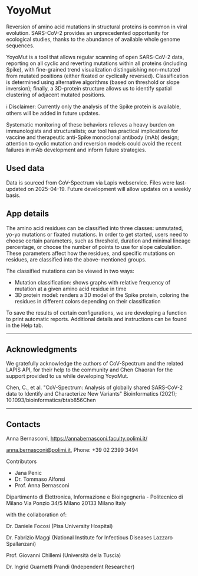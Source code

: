 # YoyoMut

Reversion of amino acid mutations in structural proteins is common in viral evolution. SARS-CoV-2 provides an unprecedented opportunity for ecological studies, thanks to the abundance of available whole genome sequences.

YoyoMut is a tool that allows regular scanning of open SARS-CoV-2 data, reporting on all cyclic and reverting mutations within all proteins (including Spike), with fine-grained trend visualization distinguishing non-mutated from mutated positions (either fixated or cyclically reversed). Classification is determined using alternative algorithms (based on threshold or slope inversion); finally, a 3D-protein structure allows us to identify spatial clustering of adjacent mutated positions.

ℹ️ Disclaimer: Currently only the analysis of the Spike protein is available, others will be added in future updates.

Systematic monitoring of these behaviors relieves a heavy burden on immunologists and structuralists; our tool has practical implications for vaccine and therapeutic anti-Spike monoclonal antibody (mAb) design; attention to cyclic mutation and reversion models could avoid the recent failures in mAb development and inform future strategies.

## Used data
Data is sourced from CoV-Spectrum via Lapis webservice. Files were last-updated on 2025-04-19. Future development will allow updates on a weekly basis.

## App details
The amino acid residues can be classified into three classes: unmutated, yo-yo mutations or fixated mutations. In order to get started, users need to choose certain parameters, such as threshold, duration and minimal lineage percentage, or choose the number of points to use for slope calculation. These parameters affect how the residues, and specific mutations on residues, are classified into the above-mentioned groups.

The classified mutations can be viewed in two ways:

- Mutation classification: shows graphs with relative frequency of mutation at a given amino acid residue in time
- 3D protein model: renders a 3D model of the Spike protein, coloring the residues in different colors depending on their classification
  
To save the results of certain configurations, we are developing a function to print automatic reports. Additional details and instructions can be found in the Help tab.

---

## Acknowledgments

We gratefully acknowledge the authors of CoV-Spectrum and the related LAPIS API, for their help to the community and Chen Chaoran for the support provided to us while developing YoyoMut.

Chen, C., et al. "CoV-Spectrum: Analysis of globally shared SARS-CoV-2 data to Identify and Characterize New Variants" Bioinformatics (2021); 10.1093/bioinformatics/btab856Chen

---

## Contacts

Anna Bernasconi, https://annabernasconi.faculty.polimi.it/

anna.bernasconi@polimi.it, Phone: +39 02 2399 3494

Contributors

- Jana Penic
- Dr. Tommaso Alfonsi
- Prof. Anna Bernasconi

Dipartimento di Elettronica, Informazione e Bioingegneria - Politecnico di Milano
Via Ponzio 34/5 Milano
20133 Milano
Italy

with the collaboration of:

Dr. Daniele Focosi (Pisa University Hospital)

Dr. Fabrizio Maggi (National Institute for Infectious Diseases Lazzaro Spallanzani)

Prof. Giovanni Chillemi (Università della Tuscia)

Dr. Ingrid Guarnetti Prandi (Independent Researcher)
